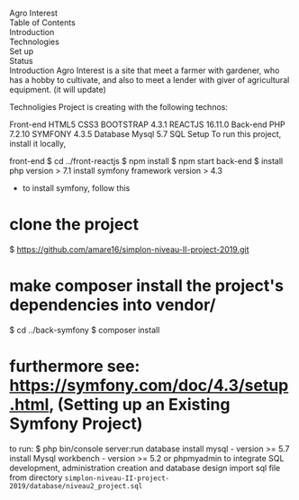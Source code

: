 Agro Interest <br>
Table of Contents <br>
Introduction <br>
Technologies <br>
Set up <br>
Status <br>
Introduction
Agro Interest is a site that meet a farmer with gardener, who has a hobby to cultivate, and also to meet a lender with giver of agricultural equipment. (it will update)

Technoligies
Project is creating with the following technos:

Front-end
HTML5
CSS3
BOOTSTRAP 4.3.1
REACTJS 16.11.0
Back-end
PHP 7.2.10
SYMFONY 4.3.5
Database
Mysql 5.7
SQL
Setup
To run this project, install it locally,

front-end
$ cd ../front-reactjs
$ npm install
$ npm start
back-end
$ install php version > 7.1
install symfony framework version > 4.3
- to install symfony, follow this
# clone the project
$ https://github.com/amare16/simplon-niveau-II-project-2019.git
# make composer install the project's dependencies into vendor/
$ cd ../back-symfony
$ composer install
# furthermore see: https://symfony.com/doc/4.3/setup.html, (Setting up an Existing Symfony Project)
to run: $ php bin/console server:run
database
install mysql - version >= 5.7
install Mysql workbench - version >= 5.2 or phpmyadmin to integrate SQL development, administration creation and database design
import sql file from directory ```simplon-niveau-II-project-2019/database/niveau2_project.sql ```
